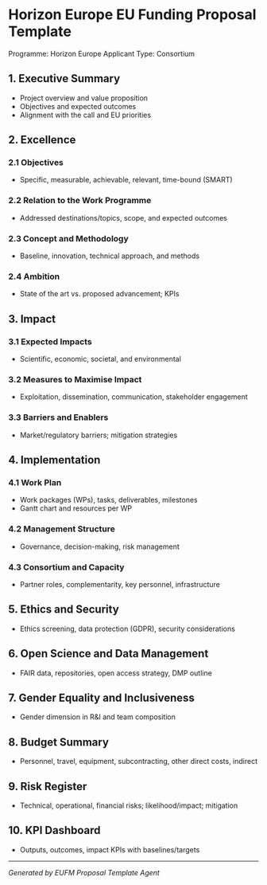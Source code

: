 # Horizon Europe EU Funding Proposal Template
Programme: Horizon Europe
Applicant Type: Consortium

## 1. Executive Summary
- Project overview and value proposition
- Objectives and expected outcomes
- Alignment with the call and EU priorities

## 2. Excellence
### 2.1 Objectives
- Specific, measurable, achievable, relevant, time-bound (SMART)

### 2.2 Relation to the Work Programme
- Addressed destinations/topics, scope, and expected outcomes

### 2.3 Concept and Methodology
- Baseline, innovation, technical approach, and methods

### 2.4 Ambition
- State of the art vs. proposed advancement; KPIs

## 3. Impact
### 3.1 Expected Impacts
- Scientific, economic, societal, and environmental

### 3.2 Measures to Maximise Impact
- Exploitation, dissemination, communication, stakeholder engagement

### 3.3 Barriers and Enablers
- Market/regulatory barriers; mitigation strategies

## 4. Implementation
### 4.1 Work Plan
- Work packages (WPs), tasks, deliverables, milestones
- Gantt chart and resources per WP

### 4.2 Management Structure
- Governance, decision-making, risk management

### 4.3 Consortium and Capacity
- Partner roles, complementarity, key personnel, infrastructure

## 5. Ethics and Security
- Ethics screening, data protection (GDPR), security considerations

## 6. Open Science and Data Management
- FAIR data, repositories, open access strategy, DMP outline

## 7. Gender Equality and Inclusiveness
- Gender dimension in R&I and team composition

## 8. Budget Summary
- Personnel, travel, equipment, subcontracting, other direct costs, indirect

## 9. Risk Register
- Technical, operational, financial risks; likelihood/impact; mitigation

## 10. KPI Dashboard
- Outputs, outcomes, impact KPIs with baselines/targets

---
_Generated by EUFM Proposal Template Agent_